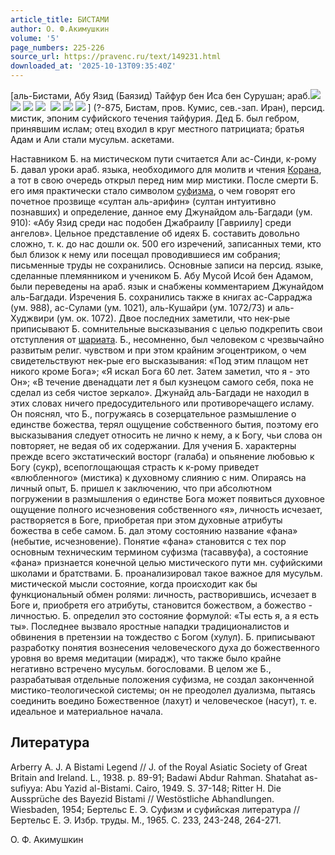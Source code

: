 ```yaml
---
article_title: БИСТАМИ
author: О. Ф.Акимушкин
volume: '5'
page_numbers: 225-226
source_url: https://pravenc.ru/text/149231.html
downloaded_at: '2025-10-13T09:35:40Z'
---
```


[аль-Бистами, Абу Язид (Баязид) Тайфур бен Иса бен Сурушан; араб.![](<https://pravenc.ru/char/26272/ /image.png>) ![](<https://pravenc.ru/char/26272/ ixccxb0xcex7f /image.png>) ![](<https://pravenc.ru/char/26272/ (fxcdlxcdBI) /image.png>) ![](<https://pravenc.ru/char/26272/ fxcdlxcdxccIA/image.png>)  ![](<https://pravenc.ru/char/26272/xd3xbfBxf1nJxbbA /image.png>) ![](<https://pravenc.ru/char/26272/ xd3nxcexa7 /image.png>) ![](<https://pravenc.ru/char/26272/ xc5I/image.png>) ] (?-875, Бистам, пров. Кумис, сев.-зап. Иран), персид. мистик, эпоним суфийского течения тайфурия. Дед Б. был гебром, принявшим ислам; отец входил в круг местного патрициата; братья Адам и Али стали мусульм. аскетами.

Наставником Б. на мистическом пути считается Али ас-Синди, к-рому Б. давал уроки араб. языка, необходимого для молитв и чтения [Корана](https://pravenc.ru/text/Корана.html), а тот в свою очередь открыл перед ним мир мистики. После смерти Б. его имя практически стало символом [суфизма](https://pravenc.ru/text/суфизма.html), о чем говорят его почетное прозвище «султан аль-арифин» (султан интуитивно познавших) и определение, данное ему Джунайдом аль-Багдади (ум. 910): «Абу Язид среди нас подобен Джабраилу [Гавриилу] среди ангелов». Цельное представление об идеях Б. составить довольно сложно, т. к. до нас дошли ок. 500 его изречений, записанных теми, кто был близок к нему или посещал проводившиеся им собрания; письменные труды не сохранились. Основные записи на персид. языке, сделанные племянником и учеником Б. Абу Мусой Исой бен Адамом, были переведены на араб. язык и снабжены комментарием Джунайдом аль-Багдади. Изречения Б. сохранились также в книгах ас-Сарраджа (ум. 988), ас-Сулами (ум. 1021), аль-Кушайри (ум. 1072/73) и аль-Худжвири (ум. ок. 1072). Двое последних заметили, что нек-рые приписывают Б. сомнительные высказывания с целью подкрепить свои отступления от [шариата](https://pravenc.ru/text/шариата.html). Б., несомненно, был человеком с чрезвычайно развитым религ. чувством и при этом крайним эгоцентриком, о чем свидетельствуют нек-рые его высказывания: «Под этим плащом нет никого кроме Бога»; «Я искал Бога 60 лет. Затем заметил, что я - это Он»; «В течение двенадцати лет я был кузнецом самого себя, пока не сделал из себя чистое зеркало». Джунайд аль-Багдади не находил в этих словах ничего предосудительного или противоречащего исламу. Он пояснял, что Б., погружаясь в созерцательное размышление о единстве божества, терял ощущение собственного бытия, поэтому его высказывания следует относить не лично к нему, а к Богу, чьи слова он повторяет, не ведая об их содержании. Для учения Б. характерны прежде всего экстатический восторг (галаба) и опьянение любовью к Богу (сукр), всепоглощающая страсть к к-рому приведет «влюбленного» (мистика) к духовному слиянию с ним. Опираясь на личный опыт, Б. пришел к заключению, что при абсолютном погружении в размышления о единстве Бога может появиться духовное ощущение полного исчезновения собственного «я», личность исчезает, растворяется в Боге, приобретая при этом духовные атрибуты божества в себе самом. Б. дал этому состоянию название «фана» (небытие, исчезновение). Понятие «фана» становится с тех пор основным техническим термином суфизма (тасаввуфа), а состояние «фана» признается конечной целью мистического пути мн. суфийскими школами и братствами. Б. проанализировал такое важное для мусульм. мистической мысли состояние, когда происходит как бы функциональный обмен ролями: личность, растворившись, исчезает в Боге и, приобретя его атрибуты, становится божеством, а божество - личностью. Б. определил это состояние формулой: «Ты есть я, а я есть ты». Последнее вызвало яростные нападки традиционалистов и обвинения в претензии на тождество с Богом (хулул). Б. приписывают разработку понятия вознесения человеческого духа до божественного уровня во время медитации (мирадж), что также было крайне негативно встречено мусульм. богословами. В целом же Б., разрабатывая отдельные положения суфизма, не создал законченной мистико-теологической системы; он не преодолел дуализма, пытаясь соединить воедино Божественное (лахут) и человеческое (насут), т. е. идеальное и материальное начала.

## Литература

Arberry A. J. A Bistami Legend // J. of the Royal Asiatic Society of Great Britain and Ireland. L., 1938. p. 89-91; Badawi Abdur Rahman. Shatahat as-sufiyya: Abu Yazid al-Bistami. Cairo, 1949. S. 37-148; Ritter H. Die Aussprüche des Bayezid Bistami // Westöstliche Abhandlungen. Wiesbaden, 1954; Бертельс Е. Э. Суфизм и суфийская литература // Бертельс Е. Э. Избр. труды. М., 1965. С. 233, 243-248, 264-271.

О. Ф.  Акимушкин

